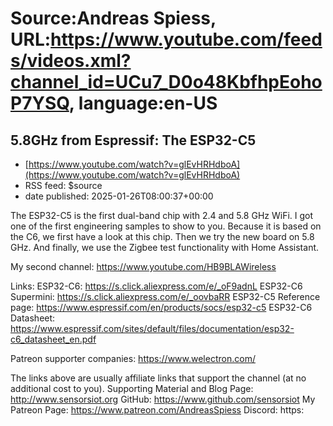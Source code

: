 # Source:Andreas Spiess, URL:https://www.youtube.com/feeds/videos.xml?channel_id=UCu7_D0o48KbfhpEohoP7YSQ, language:en-US

## 5.8GHz from Espressif: The ESP32-C5
 - [https://www.youtube.com/watch?v=glEvHRHdboA](https://www.youtube.com/watch?v=glEvHRHdboA)
 - RSS feed: $source
 - date published: 2025-01-26T08:00:37+00:00

The ESP32-C5 is the first dual-band chip with 2.4 and 5.8 GHz WiFi. I got one of the first engineering samples to show to you.
Because it is based on the C6, we first have a look at this chip. Then we try the new board on 5.8 GHz. And finally, we use the Zigbee test functionality with Home Assistant.

My second channel: https://www.youtube.com/HB9BLAWireless

Links:
ESP32-C6: https://s.click.aliexpress.com/e/_oF9adnL
ESP32-C6 Supermini: https://s.click.aliexpress.com/e/_oovbaRR
ESP32-C5 Reference page: https://www.espressif.com/en/products/socs/esp32-c5
ESP32-C6 Datasheet: https://www.espressif.com/sites/default/files/documentation/esp32-c6_datasheet_en.pdf

Patreon supporter companies:
https://www.welectron.com/

The links above are usually affiliate links that support the channel (at no additional cost to you).
Supporting Material and Blog Page: http://www.sensorsiot.org
GitHub: https://www.github.com/sensorsiot
My Patreon Page: https://www.patreon.com/AndreasSpiess
Discord: https:

